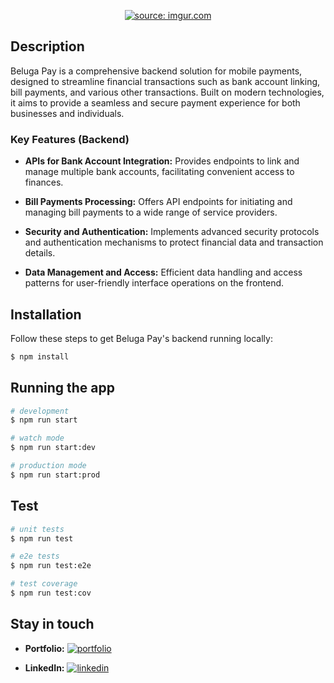 
<p align="center">
  <a href="https://imgur.com/NEOAvhH"><img src="https://i.imgur.com/NEOAvhH.png" title="source: imgur.com" /></a>
</p>


  <!--[![Backers on Open Collective](https://opencollective.com/nest/backers/badge.svg)](https://opencollective.com/nest#backer)
  [![Sponsors on Open Collective](https://opencollective.com/nest/sponsors/badge.svg)](https://opencollective.com/nest#sponsor)-->

## Description

Beluga Pay is a comprehensive backend solution for mobile payments, designed to streamline financial transactions such as bank account linking, bill payments, and various other transactions. Built on modern technologies, it aims to provide a seamless and secure payment experience for both businesses and individuals.

### Key Features (Backend)

- **APIs for Bank Account Integration:** Provides endpoints to link and manage multiple bank accounts, facilitating convenient access to finances.
  
- **Bill Payments Processing:** Offers API endpoints for initiating and managing bill payments to a wide range of service providers.
  
- **Security and Authentication:** Implements advanced security protocols and authentication mechanisms to protect financial data and transaction details.
  
- **Data Management and Access:** Efficient data handling and access patterns for user-friendly interface operations on the frontend.

## Installation

Follow these steps to get Beluga Pay's backend running locally:

```bash
$ npm install
```

## Running the app

```bash
# development
$ npm run start

# watch mode
$ npm run start:dev

# production mode
$ npm run start:prod
```

## Test

```bash
# unit tests
$ npm run test

# e2e tests
$ npm run test:e2e

# test coverage
$ npm run test:cov
```

## Stay in touch

- **Portfolio:** [![portfolio](https://img.shields.io/badge/my_portfolio-000?style=for-the-badge&logo=ko-fi&logoColor=white)](https://github.com/nayefserag)

- **LinkedIn:** [![linkedin](https://img.shields.io/badge/linkedin-0A66C2?style=for-the-badge&logo=linkedin&logoColor=white)](https://www.linkedin.com/in/nayf-serag-70a3611b8)


